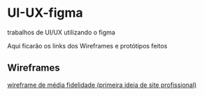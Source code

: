 # UI-UX-figma
trabalhos de UI/UX utilizando o figma

Aqui ficarão os links dos Wireframes e protótipos feitos

## Wireframes
[wireframe de média fidelidade (primeira ideia de site profissional)](https://www.figma.com/design/DNHJok2omB44CXBgSiKwvB/Portif%C3%B3lio---site?node-id=1-3&t=fZcFNYhcTLT5OP18-1)

